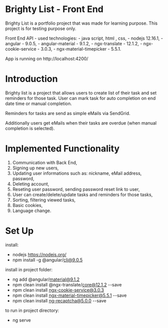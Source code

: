 # Brighty List - Front End
Brighty List is a portfolio project that was made for learning purpose.
This project is for testing purpose only.

Front End API - used technologies:
    - java script, html , css,
    - nodejs 12.16.1,
    - angular - 9.0.5,
    - angular-material -  9.1.2,
    - ngx-translate - 12.1.2,
    - ngx-cookie-service - 3.0.3,
    - ngx-material-timepicker - 5.5.1.
  
App is running on http://localhost:4200/  

# Introduction
Brighty list is a project that allows users to create list of their task and 
set reminders for those task. 
User can mark task for auto completion on end date time or manual completion.
 
Reminders for tasks are send as simple eMails via SendGrid.
 
Additionally users get eMails when their tasks are overdue (when manual completion is selected).

# Implemented Functionality
1. Communication with Back End,
2. Signing up new users,
3. Updating user informations such as: nickname, eMail address, password,
4. Deleting account,
5. Reseting user password, sending password reset link to user,
6. User can create/delete/update tasks and reminders for those tasks,
7. Sorting, filtering viewed tasks,
8. Basic cookies, 
9. Language change.

# Set Up
install:
- nodejs https://nodejs.org/
- npm install -g @angular/cli@9.0.5

install in project folder:
- ng add @angular/material@9.1.2
- npm clean install @ngx-translate/core@12.1.2 --save
- npm clean install ngx-cookie-service@3.0.3
- npm clean install ngx-material-timepicker@5.5.1 --save 
- npm clean install ng-recaptcha@5.0.0 --save

to run in project directory:
- ng serve
